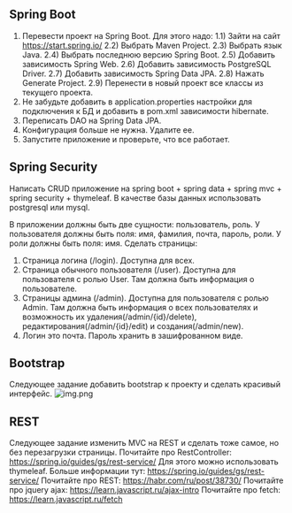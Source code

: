 ## Spring Boot
1) Перевести проект на Spring Boot. Для этого надо:
   1.1) Зайти на сайт https://start.spring.io/
   2.2) Выбрать Maven Project.
   2.3) Выбрать язык Java.
   2.4) Выбрать последнюю версию Spring Boot.
   2.5) Добавить зависимость Spring Web.
   2.6) Добавить зависимость PostgreSQL Driver.
   2.7) Добавить зависимость Spring Data JPA.
   2.8) Нажать Generate Project.
   2.9) Перенести в новый проект все классы из текущего проекта.
2) Не забудьте добавить в application.properties настройки для подключения к БД и добавить в pom.xml зависимости hibernate.
3) Переписать DAO на Spring Data JPA.
4) Конфигурация больше не нужна. Удалите ее.
5) Запустите приложение и проверьте, что все работает.

## Spring Security
Написать CRUD приложение на spring boot + spring data + spring mvc + spring security + thymeleaf.
В качестве базы данных использовать postgresql или mysql.

В приложении должны быть две сущности: пользователь, роль.
У пользователя должны быть поля: имя, фамилия, почта, пароль, роли.
У роли должны быть поля: имя.
Сделать страницы:
1. Страница логина (/login). Доступна для всех.
2. Страница обычного пользователя (/user). Доступна для пользователя с ролью User. Там должна быть информация о пользователе.
3. Страницы админа (/admin). Доступна для пользователя с ролью Admin. Там должна быть информация о всех пользователях и возможность их удаления(/admin/{id}/delete), редактирования(/admin/{id}/edit) и создания(/admin/new).
4. Логин это почта. Пароль хранить в зашифрованном виде.

## Bootstrap
Следующее задание добавить bootstrap к проекту и сделать красивый интерфейс.
![img.png](img.png)

## REST
Следующее задание изменить MVC на REST и сделать тоже самое, но без перезагрузки страницы.
Почитайте про RestController: https://spring.io/guides/gs/rest-service/
Для этого можно использовать thymeleaf.
Больше информации тут: https://spring.io/guides/gs/rest-service/
Почитайте про REST: https://habr.com/ru/post/38730/
Почитайте про jquery ajax: https://learn.javascript.ru/ajax-intro
Почитайте про fetch: https://learn.javascript.ru/fetch
